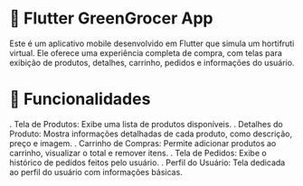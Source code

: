 # 🛒 Flutter GreenGrocer App
Este é um aplicativo mobile desenvolvido em Flutter que simula um hortifruti virtual. Ele oferece uma experiência completa de compra, com telas para exibição de produtos, detalhes, carrinho, pedidos e informações do usuário.
# 📱 Funcionalidades
. Tela de Produtos: Exibe uma lista de produtos disponíveis.
. Detalhes do Produto: Mostra informações detalhadas de cada produto, como descrição, preço e imagem.
. Carrinho de Compras: Permite adicionar produtos ao carrinho, visualizar o total e remover itens.
. Tela de Pedidos: Exibe o histórico de pedidos feitos pelo usuário.
. Perfil do Usuário: Tela dedicada ao perfil do usuário com informações básicas.
